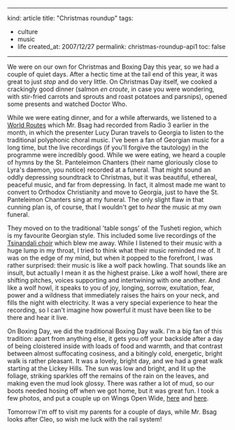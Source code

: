 -----
kind: article
title: "Christmas roundup"
tags:
- culture
- music
- life
created_at: 2007/12/27
permalink: christmas-roundup-api1
toc: false
-----

<p>We were on our own for Christmas and Boxing Day this year, so we had a couple of quiet days. After a hectic time at the tail end of this year, it was great to just <em>stop</em> and do very little. On Christmas Day itself, we cooked a crackingly good dinner (salmon <em>en croute</em>, in case you were wondering, with stir-fried carrots and sprouts and roast potatoes and parsnips), opened some presents and watched Doctor Who.</p>

<p>While we were eating dinner, and for a while afterwards, we listened to a <a href="http://www.bbc.co.uk/radio3/worldroutes/pip/tfmov/">World Routes</a> which Mr. Bsag had recorded from Radio 3 earlier in the month, in which the presenter Lucy Duran travels to Georgia to listen to the traditional polyphonic choral music. I've been a fan of Georgian music for a long time, but the live recordings (if you'll forgive the tautology) in the programme were incredibly good. While we were eating, we heard a couple of hymns by the St. Panteleimon Chanters (their name gloriously close to Lyra's daemon, you notice) recorded at a funeral. That might sound an oddly depressing soundtrack to Christmas, but it was beautiful, ethereal, peaceful music, and far from depressing. In fact, it almost made me want to convert to Orthodox Christianity and move to Georgia, just to have the St. Panteleimon Chanters sing at my funeral. The only slight flaw in that cunning plan is, of course, that I wouldn't get to <em>hear</em> the music at my own funeral.</p>

<p>They moved on to the traditional 'table songs' of the Tusheti region, which is my favourite Georgian style. This included some live recordings of the <a href="http://www.amazon.co.uk/exec/obidos/ASIN/B000000HOO/butshesagirl-21/">Tsinandali choir</a> which blew me away. While I listened to their music with a huge lump in my throat, I tried to think what their music reminded me of. It was on the edge of my mind, but when it popped to the forefront, I was rather surprised: their music is like a wolf pack howling. That sounds like an insult, but actually I mean it as the highest praise. Like a wolf howl, there are shifting pitches, voices supporting and intertwining with one another. And like a wolf howl, it speaks to you of joy, longing, sorrow, exultation, fear, power and a wildness that immediately raises the hairs on your neck, and fills the night with electricity. It was a very special experience to hear the recording, so I can't imagine how powerful it must have been like to be there and hear it live.</p>

<p>On Boxing Day, we did the traditional Boxing Day walk. I'm a big fan of this tradition: apart from anything else, it gets you off your backside after a day of being cloistered inside with loads of food and warmth, and that contrast between almost suffocating cosiness, and a bitingly cold, energetic, bright walk is rather pleasant. It was a lovely, bright day, and we had a great walk starting at the Lickey Hills. The sun was low and bright, and lit up the foliage, striking sparkles off the remains of the rain on the leaves, and making even the mud look glossy. There was rather a lot of mud, so our boots needed hosing off when we got home, but it was great fun. I took a few photos, and put a couple up on Wings Open Wide, <a href="http://www.rousette.org.uk/wingsopenwide/full/55/">here</a> and <a href="http://www.rousette.org.uk/wingsopenwide/full/56/">here</a>.</p>

<p>Tomorrow I'm off to visit my parents for a couple of days, while Mr. Bsag looks after Cleo, so wish me luck with the rail system!</p>
